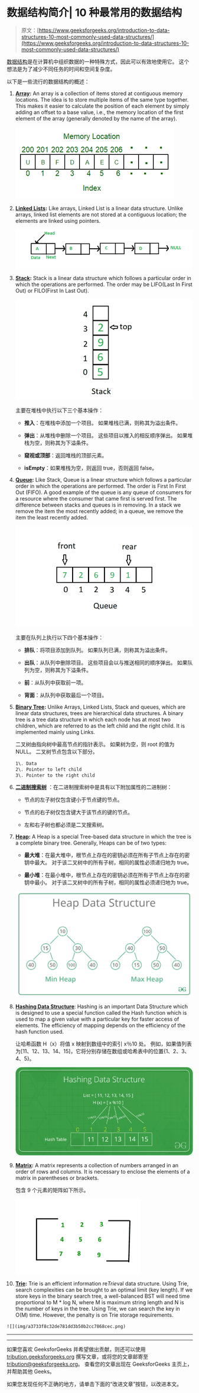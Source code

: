 # 数据结构简介| 10 种最常用的数据结构

> 原文：[https://www.geeksforgeeks.org/introduction-to-data-structures-10-most-commonly-used-data-structures/](https://www.geeksforgeeks.org/introduction-to-data-structures-10-most-commonly-used-data-structures/)

[数据结构](https://www.geeksforgeeks.org/data-structures/)是在计算机中组织数据的一种特殊方式，因此可以有效地使用它。 这个想法是为了减少不同任务的时间和空间复杂度。

以下是一些流行的数据结构的概述：

1.  **[Array](https://www.geeksforgeeks.org/array-data-structure/):** An array is a collection of items stored at contiguous memory locations. The idea is to store multiple items of the same type together. This makes it easier to calculate the position of each element by simply adding an offset to a base value, i.e., the memory location of the first element of the array (generally denoted by the name of the array).

    ![](img/06ae604a79a0646affeb3b79ae905dcd.png)

2.  **[Linked Lists](https://www.geeksforgeeks.org/data-structures/linked-list/):** Like arrays, Linked List is a linear data structure. Unlike arrays, linked list elements are not stored at a contiguous location; the elements are linked using pointers.

    ![linkedlist](img/d97a233bf3c89e80c46e6a3193e851d6.png)

3.  **[Stack](http://www.geeksforgeeks.org/stack-data-structure/):** Stack is a linear data structure which follows a particular order in which the operations are performed. The order may be LIFO(Last In First Out) or FILO(First In Last Out).

    ![](img/2871ce74a35b62e10b0225813eec54f9.png)

    主要在堆栈中执行以下三个基本操作：

    *   **推入**：在堆栈中添加一个项目。 如果堆栈已满，则称其为溢出条件。

    *   **弹出**：从堆栈中删除一个项目。 这些项目以推入的相反顺序弹出。 如果堆栈为空，则称其为下溢条件。

    *   **窥视或顶部**：返回堆栈的顶部元素。

    *   **isEmpty**：如果堆栈为空，则返回 true，否则返回 false。

4.  **[Queue](http://www.geeksforgeeks.org/queue-data-structure/):** Like Stack, Queue is a linear structure which follows a particular order in which the operations are performed. The order is First In First Out (FIFO). A good example of the queue is any queue of consumers for a resource where the consumer that came first is served first. The difference between stacks and queues is in removing. In a stack we remove the item the most recently added; in a queue, we remove the item the least recently added.

    ![](img/56797373df00c67ade0019b0c1a6886d.png)

    主要在队列上执行以下四个基本操作：

    *   **排队**：将项目添加到队列。 如果队列已满，则称其为溢出条件。

    *   **出队**：从队列中删除项目。 这些项目会以与推送相同的顺序弹出。 如果队列为空，则称其为下溢条件。

    *   **前**：从队列中获取前一项。

    *   **背面**：从队列中获取最后一个项目。

5.  **[Binary Tree](https://www.geeksforgeeks.org/binary-tree-data-structure/):** Unlike Arrays, Linked Lists, Stack and queues, which are linear data structures, trees are hierarchical data structures. A binary tree is a tree data structure in which each node has at most two children, which are referred to as the left child and the right child. It is implemented mainly using Links.

    二叉树由指向树中最高节点的指针表示。 如果树为空，则 root 的值为 NULL。 二叉树节点包含以下部分。

    ```
    1\. Data
    2\. Pointer to left child
    3\. Pointer to the right child
    ```

6.  [**二进制搜索树**](http://www.geeksforgeeks.org/binary-search-tree-set-1-search-and-insertion/) ：在二进制搜索树中是具有以下附加属性的二进制树：

    *   节点的左子树仅包含键小于节点键的节点。

    *   节点的右子树仅包含键大于该节点的键的节点。

    *   左和右子树也都必须是二叉搜索树。

7.  **[Heap](https://www.geeksforgeeks.org/heap-data-structure/):** A Heap is a special Tree-based data structure in which the tree is a complete binary tree. Generally, Heaps can be of two types:

    *   **最大堆**：在最大堆中，根节点上存在的密钥必须在所有子节点上存在的密钥中最大。 对于该二叉树中的所有子树，相同的属性必须递归地为 true。

    *   **最小堆**：在最小堆中，根节点上存在的密钥必须在所有子节点上存在的密钥中最小。 对于该二叉树中的所有子树，相同的属性必须递归地为 true。

    ![](img/ac0bc46083007c09b8f9b69ec3fe28bf.png)

8.  [**Hashing Data Structure**](https://www.geeksforgeeks.org/hashing-data-structure/): Hashing is an important Data Structure which is designed to use a special function called the Hash function which is used to map a given value with a particular key for faster access of elements. The efficiency of mapping depends on the efficiency of the hash function used.

    让哈希函数 H（x）将值 x 映射到数组中的索引 x％10 处。 例如，如果值列表为[11、12、13、14、15]，它将分别存储在数组或哈希表中的位置{1、2、3、4、5}。

    ![](img/c21defe12ef3d99064e74c81e86e0fb2.png)

9.  **[Matrix](https://www.geeksforgeeks.org/matrix/):** A matrix represents a collection of numbers arranged in an order of rows and columns. It is necessary to enclose the elements of a matrix in parentheses or brackets.

    包含 9 个元素的矩阵如下所示。

    ![](img/38845c099010299db97d342d8547f21c.png)

10.  **[Trie](http://www.geeksforgeeks.org/trie-insert-and-search/):** Trie is an efficient information re*Trie*val data structure. Using Trie, search complexities can be brought to an optimal limit (key length). If we store keys in the binary search tree, a well-balanced BST will need time proportional to M * log N, where M is maximum string length and N is the number of keys in the tree. Using Trie, we can search the key in O(M) time. However, the penalty is on Trie storage requirements.

    ![](img/a3733f8c32de781dd3b50b2cc7868cec.png)



* * *

* * *

如果您喜欢 GeeksforGeeks 并希望做出贡献，则还可以使用 [tribution.geeksforgeeks.org](https://contribute.geeksforgeeks.org/) 撰写文章，或将您的文章邮寄至 tribution@geeksforgeeks.org。 查看您的文章出现在 GeeksforGeeks 主页上，并帮助其他 Geeks。

如果您发现任何不正确的地方，请单击下面的“改进文章”按钮，以改进本文。